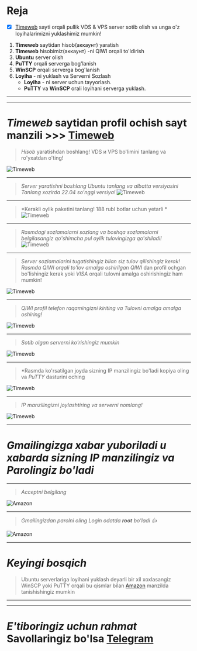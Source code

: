 # __Reja__


- [x] [Timeweb](https://timeweb.com/) sayti orqali pullik VDS & VPS server sotib olish va unga o'z loyihalarimizni yuklashimiz mumkin!

1. **Timeweb**  saytidan hisob(аккаунт)  yaratish
2. **Timeweb**  hisobimiz(аккаунт) -ni QIWI orqali to'ldirish
3. **Ubuntu**  server  olish
3. **PuTTY** orqali serverga  bog'lanish
4. **WinSCP** orqali serverga  bog'lanish
5. **Loyiha** - ni yuklash va  Serverni Sozlash
     - **Loyiha** -  ni server uchun tayyorlash.
     - **PuTTY** va **WinSCP**  orali loyihani  serverga yuklash.

<hr>
<hr>

# *Timeweb*  saytidan profil  ochish sayt manzili >>> [Timeweb](https://timeweb.com/)
> *Hisob* yaratishdan  boshlang! VDS и VPS bo'limini tanlang va ro'yxatdan o'ting!

 ![Timeweb](images/1.PNG)

<hr>


> *Server yaratishni boshlang Ubuntu  tanlang va albatta versiyasini Tanlang xozirda 22.04 so'nggi versiya!*
 ![Timeweb](images/2.PNG)

<hr>


> *Kerakli oylik paketini tanlang! 188 rubl botlar uchun yetarli *
 ![Timeweb](images/3.PNG)

<hr>


> *Rasmdagi sozlamalarni sozlang va boshqa sozlamalarni belgilasangiz qo'shimcha pul oylik tulovingizga qo'shiladi!*
 ![Timeweb](images/4.PNG)

<hr>


> *Server sozlamalarini tugatishingiz bilan siz tulov qilishingiz kerak! Rasmda QIWI orqali to'lov amalga oshirilgan*
> *QIWI* dan profil ochgan bo'lishingiz kerak yoki *VISA* orqali tulovni amalga oshirishingiz ham mumkin!

 ![Timeweb](images/5.PNG)

<hr>


> *QIWI profil telefon raqamingizni kiriting va Tulovni amalga amalga oshiring!*

 ![Timeweb](images/6.PNG)

<hr>


> *Sotib olgan serverni ko'rishingiz mumkin*

 ![Timeweb](images/8.PNG)

<hr>


> *Rasmda ko'rsatilgan joyda sizning IP manzilingiz bo'ladi kopiya oling va *PuTTY* dasturini oching

 ![Timeweb](images/9.PNG)

<hr>


> *IP manzilingizni joylashtiring va serverni nomlang!*

 ![Timeweb](images/10.PNG)

<hr>

# *Gmailingizga xabar yuboriladi u xabarda sizning IP manzilingiz va *Parolingiz* bo'ladi*

<hr>


> *Acceptni belgilang*
 
 ![Amazon](images/12.PNG)

<hr>


> *Gmailingizdan parolni oling Login odatda __root__ bo'ladi :+1:*
 
 ![Amazon](images/13.PNG)

<hr>


# *Keyingi bosqich*
> Ubuntu serverlariga loyihani yuklash deyarli bir xil xoxlasangiz WinSCP yoki PuTTY orqali bu qismlar bilan [Amazon](https://github.com/foydamiztegsin/server-uchun/tree/main/amazon-bepul-server) manzilda tanishishingiz mumkin

<hr>
<hr>


# *E'tiboringiz uchun rahmat* Savollaringiz bo'lsa [Telegram](https://t.me/foydamizteg_sin)
